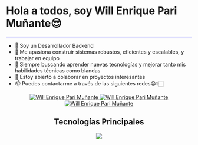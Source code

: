 <h1 border="0">Hola a todos, soy Will Enrique Pari Muñante😎</h1>
<hr style="height:2px;border-width:1;border-radius: 5px;color:gray;background-color:#8080ff">

- 🧐 Soy un Desarrollador Backend <br/> 
- 🤩 Me apasiona construir sistemas robustos, eficientes y escalables, y trabajar en equipo<br/>
- 🌱 Siempre buscando aprender nuevas tecnologías y mejorar tanto mis habilidades técnicas como blandas<br/>
- 💞️ Estoy abierto a colaborar en proyectos interesantes<br/>
- 📫 Puedes contactarme a través de las siguientes redes😁👇🏻 <br/>

<!-----Social Accounts------>

<p align="center">
  <a href="https://www.linkedin.com/in/willenrique/">
  <img border="0" alt="Will Enrique Pari Muñante" src="https://img.icons8.com/doodle/40/000000/linkedin--v2.png"/>
  </a>
  
  <a href="https://t.me/willenrique">
  <img border="0" alt="Will Enrique Pari Muñante" src="https://img.icons8.com/doodle/40/000000/telegram-app.png"/>
  </a>
  
  <a href="mailto:willenriqueparimunante@gmail.com">
  <img border="0" alt="Will Enrique Pari Muñante" src="https://img.icons8.com/doodle/38/000000/gmail-new.png"/>
  </a>
</p>

<!-----Tech Stack figures------>
<h2 align="center">Tecnologías Principales</h2>

<p align="center">
  <a href="https://skillicons.dev">
    <img src="https://skillicons.dev/icons?i=git,aws,docker,azure,cs,dotnet,github,git,mongodb,mysql,postman,postgres,visualstudio" />
  </a>
</p>
